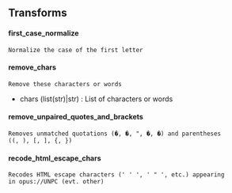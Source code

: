 ## Transforms

#### first_case_normalize
<code>Normalize the case of the first letter</code>

#### remove_chars
<code>Remove these characters or words
</code>
 * chars (list(str)|str) : List of characters or words

#### remove_unpaired_quotes_and_brackets
<code>Removes unmatched quotations (�, �, ", �, �) and parentheses ((, ), [, ], {, })</code>

#### recode_html_escape_chars
<code>Recodes HTML escape characters (' &apos; ', ' &quot; ', etc.) appearing in opus://UNPC (evt. other)</code>

